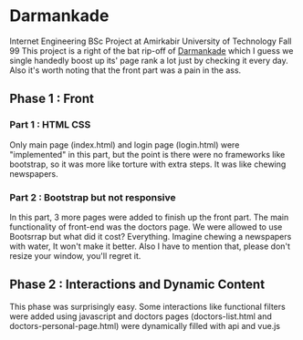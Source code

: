 # Darmankade

Internet Engineering BSc Project at Amirkabir University of Technology Fall 99
This project is a right of the bat rip-off of [Darmankade](https://www.darmankade.com/) which I guess we single handedly boost up its' page rank a lot just by checking it every day.
Also it's worth noting that the front part was a pain in the ass.

## Phase 1 : Front

### Part 1 : HTML CSS
Only main page (index.html) and login page (login.html) were "implemented" in this part, but the point is there were no frameworks like bootstrap, so it was more like torture with extra steps. It was like chewing newspapers.

### Part 2 : Bootstrap but not responsive
In this part, 3 more pages were added to finish up the front part. The main functionality of front-end was the doctors page. We were allowed to use Bootsrrap but what did it cost? Everything. Imagine chewing a newspapers with water, It won't make it better.
Also I have to mention that, please don't resize your window, you'll regret it.

## Phase 2 : Interactions and Dynamic Content

This phase was surprisingly easy. Some interactions like functional filters were added  using javascript and doctors pages (doctors-list.html and doctors-personal-page.html) were dynamically filled with api and vue.js
